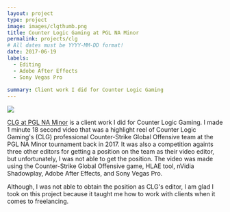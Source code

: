 ```yaml
---
layout: project
type: project
image: images/clgthumb.png
title: Counter Logic Gaming at PGL NA Minor
permalink: projects/clg
# All dates must be YYYY-MM-DD format!
date: 2017-06-19
labels:
  - Editing
  - Adobe After Effects
  - Sony Vegas Pro
  
summary: Client work I did for Counter Logic Gaming
---
```


<img class="ui image" src="{{ site.baseurl }}/images/clgpic.jpg">

[CLG at PGL NA Minor](https://www.youtube.com/watch?v=VcpR-npEPvI) is a client work I did for Counter Logic Gaming. I made 1 minute 18 second video that was a highlight reel of Counter Logic Gaming's (CLG) professional Counter-Strike Global Offensive team at the PGL NA Minor tournament back in 2017. It was also a competition againts three other editors for getting a position on the team as their video editor, but unfortunately, I was not able to get the position. The video was made using the Counter-Strike Global Offensive game, HLAE tool, nVidia Shadowplay, Adobe After Effects, and Sony Vegas Pro.

Although, I was not able to obtain the position as CLG's editor, I am glad I took on this project because it taught me how to work with clients when it comes to freelancing.


